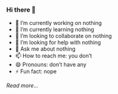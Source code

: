 ### Hi there 👋

- 🔭 I’m currently working on nothing
- 🌱 I’m currently learning nothing
- 👯 I’m looking to collaborate on nothing
- 🤔 I’m looking for help with nothing
- 💬 Ask me about nothing
- 📫 How to reach me: you don’t
- 😄 Pronouns: don’t have any
- ⚡ Fun fact: nope

*Read more...*
